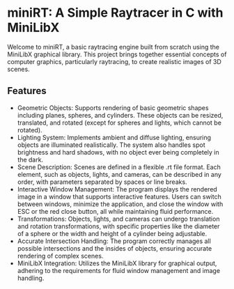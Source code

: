 # miniRT: A Simple Raytracer in C with MiniLibX
Welcome to miniRT, a basic raytracing engine built from scratch using the MiniLibX graphical library. This project brings together essential concepts of computer graphics, particularly raytracing, to create realistic images of 3D scenes.


## Features
- Geometric Objects: Supports rendering of basic geometric shapes including planes, spheres, and cylinders. These objects can be resized, translated, and rotated (except for spheres and lights, which cannot be rotated).
- Lighting System: Implements ambient and diffuse lighting, ensuring objects are illuminated realistically. The system also handles spot brightness and hard shadows, with no object ever being completely in the dark.
- Scene Description: Scenes are defined in a flexible .rt file format. Each element, such as objects, lights, and cameras, can be described in any order, with parameters separated by spaces or line breaks.
- Interactive Window Management: The program displays the rendered image in a window that supports interactive features. Users can switch between windows, minimize the application, and close the window with ESC or the red close button, all while maintaining fluid performance.
- Transformations: Objects, lights, and cameras can undergo translation and rotation transformations, with specific properties like the diameter of a sphere or the width and height of a cylinder being adjustable.
- Accurate Intersection Handling: The program correctly manages all possible intersections and the insides of objects, ensuring accurate rendering of complex scenes.
- MiniLibX Integration: Utilizes the MiniLibX library for graphical output, adhering to the requirements for fluid window management and image handling.

